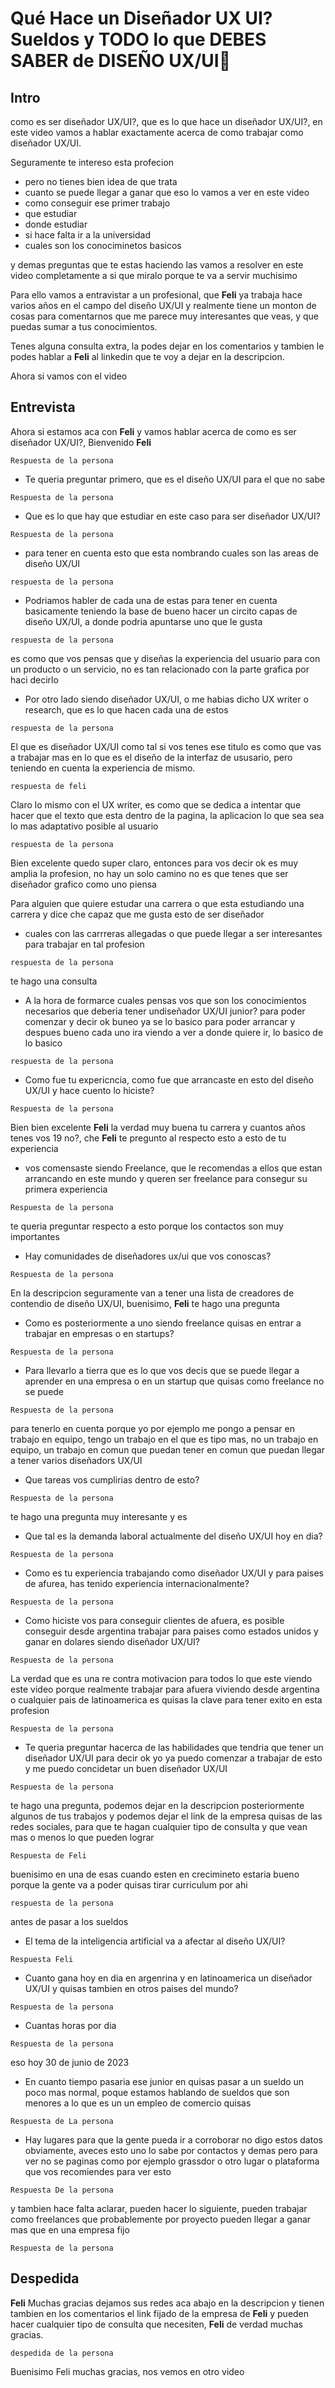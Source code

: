# Qué Hace un Diseñador UX UI? Sueldos y TODO lo que DEBES SABER de DISEÑO UX/UI💸

## Intro

como es ser diseñador UX/UI?, que es lo que hace un diseñador UX/UI?, en este video vamos a hablar exactamente acerca de como trabajar como diseñador UX/UI.

Seguramente te intereso esta profecion
- pero no tienes bien idea de que trata
- cuanto se puede llegar a ganar que eso lo vamos a ver en este video
- como conseguir ese primer trabajo
- que estudiar
- donde estudiar
- si hace falta ir a la universidad
- cuales son los conociminetos basicos

y demas preguntas que te estas haciendo las vamos a resolver en este video completamente a si que miralo porque te va a servir muchisimo

Para ello vamos a entravistar a un profesional, que **Feli** ya trabaja hace varios años en el campo del diseño UX/UI y realmente tiene un monton de cosas para comentarnos que me parece muy interesantes que veas, y que puedas sumar a tus conocimientos.

Tenes alguna consulta extra, la podes dejar en los comentarios y tambien le podes hablar a **Feli** al linkedin que te voy a dejar en la descripcion.

Ahora si vamos con el video

## Entrevista

Ahora si estamos aca con **Feli** y vamos hablar acerca de como es ser diseñador UX/UI?, Bienvenido **Feli**

```
Respuesta de la persona
```
- Te queria preguntar primero, que es el diseño UX/UI para el que no sabe
```
Respuesta de la persona
```
- Que es lo que hay que estudiar en este caso para ser diseñador UX/UI?
```
Respuesta de la persona
```
- para tener en cuenta esto que esta nombrando cuales son las areas de diseño UX/UI
```
respuesta de la persona
```
- Podriamos habler de cada una de estas para tener en cuenta basicamente teniendo la base de bueno hacer un circito capas de diseño UX/UI, a donde podria apuntarse uno que le gusta
```
respuesta de la persona
```
es como que vos pensas que y diseñas la experiencia del usuario para con un producto o un servicio, no es tan relacionado con la parte grafica por haci decirlo
- Por otro lado siendo diseñador UX/UI, o me habias dicho UX writer o research, que es lo que hacen cada una de estos
```
respuesta de la persona
```
El que es diseñador UX/UI como tal si vos tenes ese titulo es como que vas a trabajar mas en lo que es el diseño de la interfaz de ususario, pero teniendo en cuenta la experiencia de mismo.
```
respuesta de feli
```
Claro lo mismo con el UX writer, es como que se dedica a intentar que hacer que el texto que esta dentro de la pagina, la aplicacion lo que sea sea lo mas adaptativo posible al usuario
``` 
respuesta de la persona 
```
Bien excelente quedo super claro, entonces para vos decir ok es muy amplia la profesion, no hay un solo camino no es que tenes que ser diseñador grafico como uno piensa

Para alguien que quiere estudar una carrera o que esta estudiando una carrera y dice che capaz que me gusta esto de ser diseñador
- cuales con las carrreras allegadas o que puede llegar a ser interesantes para trabajar en tal profesion
```
respuesta de la persona
```
te hago una consulta
- A la hora de formarce cuales pensas vos que son los conocimientos necesarios que deberia tener undiseñador UX/UI junior? para poder comenzar y decir ok buneo ya se lo basico para poder arrancar y despues bueno cada uno ira viendo a ver a donde quiere ir, lo basico de lo basico
```
respuesta de la persona
```
- Como fue tu expericncia, como fue que arrancaste en esto del diseño UX/UI y hace cuento lo hiciste?
```
Respuesta de la persona
```
Bien bien excelente **Feli** la verdad muy buena tu carrera y cuantos años tenes vos 19 no?, che **Feli** te pregunto al respecto esto a esto de tu experiencia

- vos comensaste siendo Freelance, que le recomendas a ellos que estan arrancando en este mundo y queren ser freelance para consegur su primera experiencia
```
Respuesta de la persona
```
te queria preguntar respecto a esto porque los contactos son muy importantes 
- Hay comunidades de diseñadores ux/ui que vos conoscas?
```
Respuesta de la persona
```
En la descripcion seguramente van a tener una lista de creadores de contendio de diseño UX/UI, buenisimo, **Feli** te hago una pregunta

- Como es posteriormente a uno siendo freelance quisas en entrar a trabajar en empresas o en startups?
```
Respuesta de la persona
```
- Para llevarlo a tierra que es lo que vos decis que se puede llegar a aprender en una empresa o en un startup que quisas como freelance no se puede 
```
Respuesta de la persona
```
para tenerlo en cuenta porque yo por ejemplo me pongo a pensar en trabajo en equipo, tengo un trabajo en el que es tipo mas, no un trabajo en equipo, un trabajo en comun que puedan tener en comun que puedan llegar a tener varios diseñadors UX/UI

- Que tareas vos cumplirias dentro de esto?
```
Respuesta de la persona
```
te hago una pregunta muy interesante y es 
- Que tal es la demanda laboral actualmente del diseño UX/UI hoy en dia?
```
Respuesta de la persona
```
- Como es tu experiencia trabajando como diseñador UX/UI y para paises de afurea, has tenido experiencia internacionalmente?
```
Respuesta de la persona
```
- Como hiciste vos para conseguir clientes de afuera, es posible conseguir desde argentina trabajar para paises como estados unidos y ganar en dolares siendo diseñador UX/UI?
```
Respuesta de la persona
```
La verdad que es una re contra motivacion para todos lo que este viendo este video porque realmente trabajar para afuera viviendo desde argentina o cualquier pais de latinoamerica es quisas la clave para tener exito en esta profesion
```
Respuesta de la persona
```
- Te queria preguntar hacerca de las habilidades que tendria que tener un diseñador UX/UI para decir ok yo ya puedo comenzar a trabajar de esto y me puedo concidetar un buen diseñador UX/UI
```
Respuesta de la persona
```
te hago una pregunta, podemos dejar en la descripcion posteriormente algunos de tus trabajos y podemos dejar el link de la empresa quisas de las redes sociales, para que te hagan cualquier tipo de consulta y que vean mas o menos lo que pueden lograr
```
Respuesta de Feli
```
buenisimo en una de esas cuando esten en crecimineto estaria bueno porque la gente va a poder quisas tirar curriculum por ahi
```
respuesta de la persona
```
antes de pasar a los sueldos
- El tema de la inteligencia artificial va a afectar al  diseño UX/UI?
```
Respuesta Feli
```
- Cuanto gana hoy en dia en argenrina y en latinoamerica un diseñador UX/UI y quisas tambien en otros paises del mundo?
```
Respuesta de la persona
```
- Cuantas horas por dia
```
Respuesta de la persona
```
eso hoy 30 de junio de 2023

- En cuanto tiempo pasaria ese junior en quisas pasar a un sueldo un poco mas normal, poque estamos hablando de sueldos que son menores a lo que es un un empleo de comercio quisas
```
Respuesta de La persona
```
- Hay lugares para que la gente pueda ir a corroborar no digo estos datos obviamente, aveces esto uno lo sabe por contactos y demas pero para ver no se paginas como por ejemplo grassdor o otro lugar o plataforma que vos recomiendes para ver esto
```
Respuesta De la persona
```
y tambien hace falta aclarar, pueden hacer lo siguiente, pueden trabajar como freelances que probablemente por proyecto pueden llegar a ganar mas que en una empresa fijo
```
Respuesta de la persona
```
## Despedida
**Feli** Muchas gracias dejamos sus redes aca abajo en la descripcion y tienen tambien en los comentarios el link fijado de la empresa de **Feli** y pueden hacer cualquier tipo de consulta que necesiten, **Feli** de verdad muchas gracias.
```
despedida de la persona
```
Buenisimo Feli muchas gracias, nos vemos en otro video